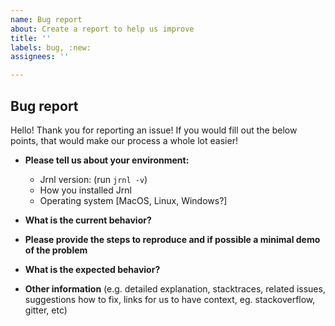 ```yaml
---
name: Bug report
about: Create a report to help us improve
title: ''
labels: bug, :new:
assignees: ''

---
```


## Bug report

Hello! Thank you for reporting an issue!
If you would fill out the below points, that would make our process a whole lot easier!

* **Please tell us about your environment:**
  - Jrnl version: (run `jrnl -v`)
  - How you installed Jrnl
  - Operating system [MacOS, Linux, Windows?]

* **What is the current behavior?**

* **Please provide the steps to reproduce and if possible a minimal demo of the problem**

* **What is the expected behavior?**

* **Other information** (e.g. detailed explanation, stacktraces, related issues, suggestions how to fix, links for us to have context, eg. stackoverflow, gitter, etc)
